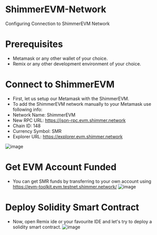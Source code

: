 # ShimmerEVM-Network
Configuring Connection to ShimmerEVM Network
# Prerequisites
  - Metamask or any other wallet of your choice.
  - Remix or any other development environment of your choice.
# Connect to ShimmerEVM
-	First, let us setup our Metamask with the ShimmerEVM. 
-	To add the ShimmerEVM network manually to your Metamask use following info:
  -	Network Name: ShimmerEVM
  -	New RPC URL: https://json-rpc.evm.shimmer.network
  -	Chain ID: 148
  -	Currency Symbol: SMR
  -	Explorer URL: https://explorer.evm.shimmer.network
    
![image](https://github.com/MedFartitchou/ShimmerEVM-Network/assets/140612212/d6b25841-dea3-43b7-8015-9ba5d81a8eb6)

# Get EVM Account Funded
- You can get SMR funds by transferring to your own account using https://evm-toolkit.evm.testnet.shimmer.network/
  ![image](https://github.com/MedFartitchou/ShimmerEVM-Network/assets/140612212/4d93ecfb-58bf-4aa1-af30-669a97ecd657)
# Deploy Solidity Smart Contract
- Now, open Remix ide or your favourite IDE and let's try to deploy a solidity smart contract.
![image](https://github.com/MedFartitchou/ShimmerEVM-Network/assets/140612212/d83bc3a0-154b-4d32-b814-195c9c5dd3cb)
